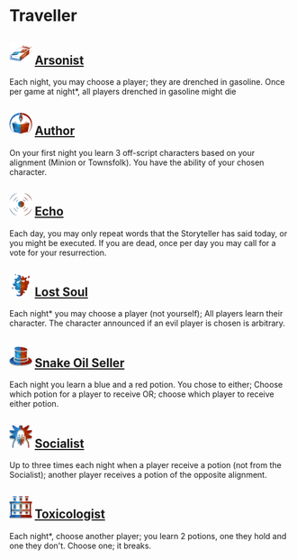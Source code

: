 # Traveller

## ![](Arsonist/.image_big.png) [Arsonist](Arsonist)
Each night, you may choose a player; they are drenched in gasoline. Once per game at night*, all players drenched in gasoline might die

## ![](Author/.image_big.png) [Author](Author)
On your first night you learn 3 off-script characters based on your alignment (Minion or Townsfolk). You have the ability of your chosen character.

## ![](Echo/.image_big.png) [Echo](Echo)
Each day, you may only repeat words that the Storyteller has said today, or you might be executed. If you are dead, once per day you may call for a vote for your resurrection.

## ![](Lost%20Soul/.image_big.png) [Lost Soul](Lost%20Soul)
Each night* you may choose a player (not yourself); All players learn their character. The character announced if an evil player is chosen is arbitrary.

## ![](Snake%20Oil%20Seller/.image_big.png) [Snake Oil Seller](Snake%20Oil%20Seller)
Each night you learn a blue and a red potion. You chose to either; Choose which potion for a player to receive OR; choose which player to receive either potion.

## ![](Socialist/.image_big.png) [Socialist](Socialist)
Up to three times each night when a player receive a potion (not from the Socialist); another player receives a potion of the opposite alignment.

## ![](Toxicologist/.image_big.png) [Toxicologist](Toxicologist)
Each night*, choose another player; you learn 2 potions, one they hold and one they don't. Choose one; it breaks.

